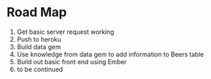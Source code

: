 # Road Map
1. Get basic server request working
2. Push to heroku
3. Build data gem
4. Use knowledge from data gem to add information to Beers table
5. Build out basic front end using Ember
6. to be continued
